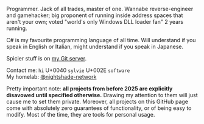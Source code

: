 Programmer. Jack of all trades, master of one.
Wannabe reverse-engineer and gamehacker; big proponent of running inside address spaces that aren't your own; voted "world's only Windows DLL loader fan" 2 years running.

C# is my favourite programming language of all time. Will understand if you speak in English or Italian, might understand if you speak in Japanese.

Spicier stuff is on [my Git server](https://git.nightshade.network).

Contact me: `hi` U+0040 `sylvie` U+002E `software`  
My homelab: [@nightshade-network](https://github.com/nightshade-network)

Pretty important note: **all projects from before 2025 are explicitly disavowed until specified otherwise.** Drawing my attention to them will just cause me to set them private. Moreover, all projects on this GitHub page come with absolutely zero guarantees of functionality, or of being easy to modify. Most of the time, they are tools for personal usage.
